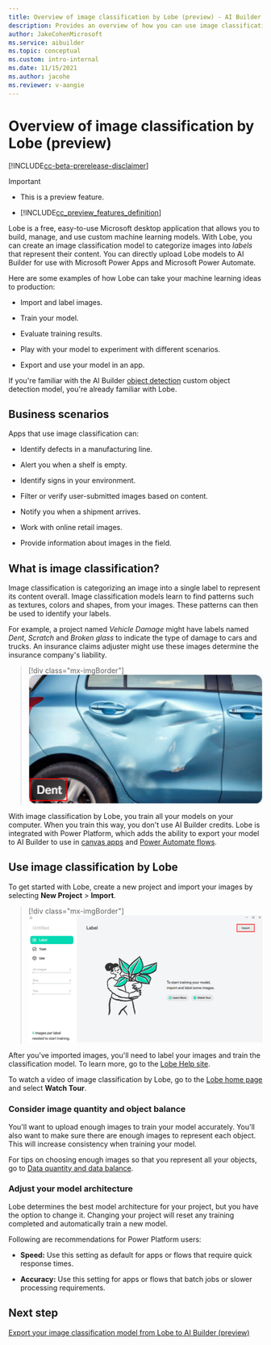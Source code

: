 ```yaml
---
title: Overview of image classification by Lobe (preview) - AI Builder | Microsoft Docs
description: Provides an overview of how you can use image classification models by Lobe in AI Builder to add intelligence to your apps.
author: JakeCohenMicrosoft
ms.service: aibuilder
ms.topic: conceptual
ms.custom: intro-internal
ms.date: 11/15/2021
ms.author: jacohe
ms.reviewer: v-aangie
---
```


# Overview of  image classification by Lobe (preview)

[!INCLUDE[cc-beta-prerelease-disclaimer](./includes/cc-beta-prerelease-disclaimer.md)]

> [!IMPORTANT]
> - This is a preview feature.
>
> - [!INCLUDE[cc_preview_features_definition](includes/cc-preview-features-definition.md)]

Lobe is a free, easy-to-use Microsoft desktop application that allows you to build, manage, and use custom machine learning models. With Lobe, you can create an image classification model to categorize images into *labels* that represent their content. You can directly upload Lobe models to AI Builder for use with Microsoft Power Apps and Microsoft Power Automate.

Here are some examples of how Lobe can take your machine learning ideas to production:

- Import and label images.

- Train your model.

- Evaluate training results.

- Play with your model to experiment with different scenarios.

- Export and use your model in an app.

If you're familiar with the AI Builder [object detection](object-detection-overview.md) custom object detection model, you're already familiar with Lobe.

## Business scenarios

 Apps that use image classification can:

- Identify defects in a manufacturing line.

- Alert you when a shelf is empty.

- Identify signs in your environment.

- Filter or verify user-submitted images based on content.

- Notify you when a shipment arrives.

- Work with online retail images.

- Provide information about images in the field.

## What is image classification?

Image classification is categorizing an image into a single label to represent its content overall. Image classification models learn to find patterns such as textures, colors and shapes, from your images. These patterns can then be used to identify your labels.

For example, a project named *Vehicle Damage* might have labels named *Dent*, *Scratch* and *Broken glass* to indicate the type of damage to cars and trucks. An insurance claims adjuster might use these images determine the insurance company's liability.

> [!div class="mx-imgBorder"]
> ![Screenshot of an car dent image in the vehicle label.](media/lobe-overview/dent.png "Car dent image in the vehicle label")

With image classification by Lobe, you train all your models on your computer. When you train this way, you don't use AI Builder credits. Lobe is integrated with Power Platform, which adds the ability to export your model to AI Builder to use in [canvas apps](/powerapps/maker/canvas-apps/getting-started) and [Power Automate flows](/power-automate/flow-types).

## Use image classification by Lobe

To get started with Lobe, create a new project and import your images by selecting **New Project** > **Import**.

> [!div class="mx-imgBorder"]
> ![Screenshot of an car dent image in the vehicle label.](media/lobe-overview/lobe-splash.png "Car dent image in the vehicle label")

After you've imported images, you'll need to label your images and train the classification model. To learn more, go to the [Lobe Help site](https://www.lobe.ai/docs/welcome/welcome).

To watch a video of image classification by Lobe, go to the [Lobe home page](https://www.lobe.ai/) and select **Watch Tour**.

### Consider image quantity and object balance

You'll want to upload enough images to train your model accurately. You'll also want to make sure there are enough images to represent each object.
This will increase consistency when training your model.

For tips on choosing enough images so that you represent all your objects, go to [Data quantity and data balance](collect-images.md#data-quantity-and-data-balance).

### Adjust your model architecture

Lobe determines the best model architecture for your project, but you have the option to change it. Changing your project will reset any training completed and automatically train a new model.

Following are recommendations for Power Platform users:

- **Speed:** Use this setting as default for apps or flows that require quick response times.

- **Accuracy:** Use this setting for apps or flows that batch jobs or slower processing requirements.

## Next step

[Export your image classification model from Lobe to AI Builder (preview)](lobe-export.md)
